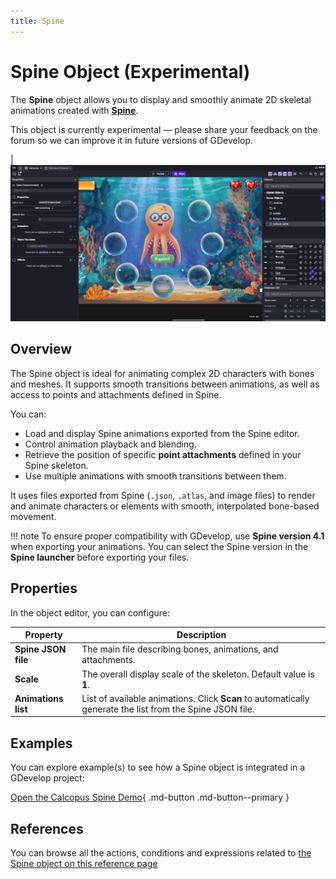 ```yaml
---
title: Spine
---
```

# Spine Object (Experimental)

The **Spine** object allows you to display and smoothly animate 2D skeletal animations created with [**Spine**](https://esotericsoftware.com/spine).

This object is currently experimental — please share your feedback on the forum so we can improve it in future versions of GDevelop.

| ![Calcopus Spine Demo](image.png)

## Overview

The Spine object is ideal for animating complex 2D characters with bones and meshes.
It supports smooth transitions between animations, as well as access to points and attachments defined in Spine.

You can:

* Load and display Spine animations exported from the Spine editor.
* Control animation playback and blending.
* Retrieve the position of specific **point attachments** defined in your Spine skeleton.
* Use multiple animations with smooth transitions between them.

It uses files exported from Spine (`.json`, `.atlas`, and image files) to render and animate characters or elements with smooth, interpolated bone-based movement.

!!! note
    To ensure proper compatibility with GDevelop, use **Spine version 4.1** when exporting your animations. You can select the Spine version in the **Spine launcher** before exporting your files.


## Properties

In the object editor, you can configure:

| Property            | Description                                                                                               |
| ------------------- | --------------------------------------------------------------------------------------------------------- |
| **Spine JSON file** | The main file describing bones, animations, and attachments.                                              |
| **Scale**           | The overall display scale of the skeleton. Default value is **1**.                                        |
| **Animations list** | List of available animations. Click **Scan** to automatically generate the list from the Spine JSON file. |



## Examples

You can explore example(s) to see how a Spine object is integrated in a GDevelop project:

[Open the Calcopus Spine Demo](https://gdevelop.io/game-example/free/calcopus-spine-demo){ .md-button .md-button--primary }


## References

You can browse all the actions, conditions and expressions related to [the Spine object on this reference page](/gdevelop5/all-features/spine/reference/)